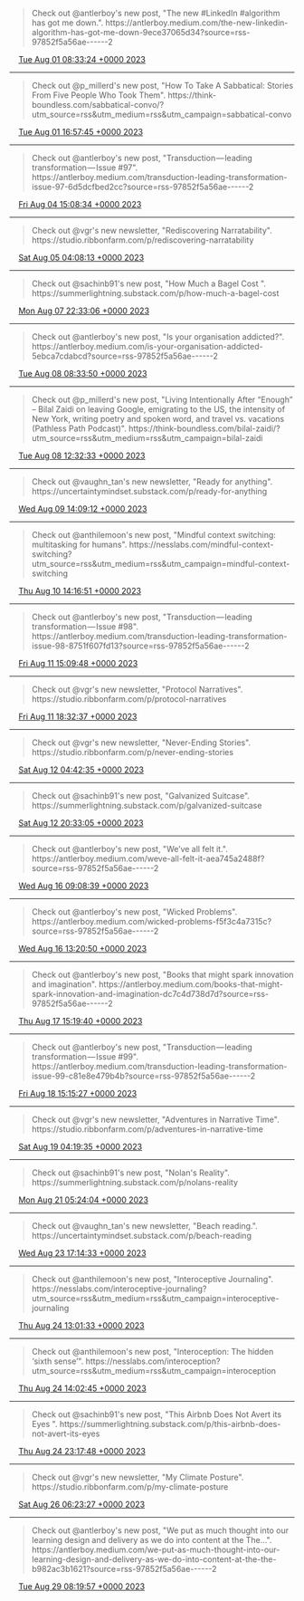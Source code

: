 > Check out @antlerboy's new post, "The new \#LinkedIn \#algorithm has got me down\."\. https://antlerboy\.medium\.com/the\-new\-linkedin\-algorithm\-has\-got\-me\-down\-9ece37065d34?source\=rss\-97852f5a56ae\-\-\-\-\-\-2

<img src="../../media/tweet.ico" width="12" /> [Tue Aug 01 08:33:24 +0000 2023](https://twitter.com/yak_collective/status/1686294042076745729)

----

> Check out @p\_millerd's new post, "How To Take A Sabbatical: Stories From Five People Who Took Them"\. https://think\-boundless\.com/sabbatical\-convo/?utm\_source\=rss&utm\_medium\=rss&utm\_campaign\=sabbatical\-convo

<img src="../../media/tweet.ico" width="12" /> [Tue Aug 01 16:57:45 +0000 2023](https://twitter.com/yak_collective/status/1686420968208584707)

----

> Check out @antlerboy's new post, "Transduction — leading transformation — Issue \#97"\. https://antlerboy\.medium\.com/transduction\-leading\-transformation\-issue\-97\-6d5dcfbed2cc?source\=rss\-97852f5a56ae\-\-\-\-\-\-2

<img src="../../media/tweet.ico" width="12" /> [Fri Aug 04 15:08:34 +0000 2023](https://twitter.com/yak_collective/status/1687480653535666178)

----

> Check out @vgr's new newsletter, "Rediscovering Narratability"\. https://studio\.ribbonfarm\.com/p/rediscovering\-narratability

<img src="../../media/tweet.ico" width="12" /> [Sat Aug 05 04:08:13 +0000 2023](https://twitter.com/yak_collective/status/1687676861403279360)

----

> Check out @sachinb91's new post, "How Much a Bagel Cost "\. https://summerlightning\.substack\.com/p/how\-much\-a\-bagel\-cost

<img src="../../media/tweet.ico" width="12" /> [Mon Aug 07 22:33:06 +0000 2023](https://twitter.com/yak_collective/status/1688679688187588610)

----

> Check out @antlerboy's new post, "Is your organisation addicted?"\. https://antlerboy\.medium\.com/is\-your\-organisation\-addicted\-5ebca7cdabcd?source\=rss\-97852f5a56ae\-\-\-\-\-\-2

<img src="../../media/tweet.ico" width="12" /> [Tue Aug 08 08:33:50 +0000 2023](https://twitter.com/yak_collective/status/1688830867165040640)

----

> Check out @p\_millerd's new post, "Living Intentionally After “Enough” – Bilal Zaidi on leaving Google, emigrating to the US, the intensity of New York, writing poetry and spoken word, and travel vs\. vacations \(Pathless Path Podcast\)"\. https://think\-boundless\.com/bilal\-zaidi/?utm\_source\=rss&utm\_medium\=rss&utm\_campaign\=bilal\-zaidi

<img src="../../media/tweet.ico" width="12" /> [Tue Aug 08 12:32:33 +0000 2023](https://twitter.com/yak_collective/status/1688890941640265728)

----

> Check out @vaughn\_tan's new newsletter, "Ready for anything"\. https://uncertaintymindset\.substack\.com/p/ready\-for\-anything

<img src="../../media/tweet.ico" width="12" /> [Wed Aug 09 14:09:12 +0000 2023](https://twitter.com/yak_collective/status/1689277653574914049)

----

> Check out @anthilemoon's new post, "Mindful context switching: multitasking for humans"\. https://nesslabs\.com/mindful\-context\-switching?utm\_source\=rss&utm\_medium\=rss&utm\_campaign\=mindful\-context\-switching

<img src="../../media/tweet.ico" width="12" /> [Thu Aug 10 14:16:51 +0000 2023](https://twitter.com/yak_collective/status/1689641964898328577)

----

> Check out @antlerboy's new post, "Transduction — leading transformation — Issue \#98"\. https://antlerboy\.medium\.com/transduction\-leading\-transformation\-issue\-98\-8751f607fd13?source\=rss\-97852f5a56ae\-\-\-\-\-\-2

<img src="../../media/tweet.ico" width="12" /> [Fri Aug 11 15:09:48 +0000 2023](https://twitter.com/yak_collective/status/1690017678038106112)

----

> Check out @vgr's new newsletter, "Protocol Narratives"\. https://studio\.ribbonfarm\.com/p/protocol\-narratives

<img src="../../media/tweet.ico" width="12" /> [Fri Aug 11 18:32:37 +0000 2023](https://twitter.com/yak_collective/status/1690068718942867456)

----

> Check out @vgr's new newsletter, "Never\-Ending Stories"\. https://studio\.ribbonfarm\.com/p/never\-ending\-stories

<img src="../../media/tweet.ico" width="12" /> [Sat Aug 12 04:42:35 +0000 2023](https://twitter.com/yak_collective/status/1690222222370131968)

----

> Check out @sachinb91's new post, "Galvanized Suitcase"\. https://summerlightning\.substack\.com/p/galvanized\-suitcase

<img src="../../media/tweet.ico" width="12" /> [Sat Aug 12 20:33:05 +0000 2023](https://twitter.com/yak_collective/status/1690461425855037441)

----

> Check out @antlerboy's new post, "We’ve all felt it\."\. https://antlerboy\.medium\.com/weve\-all\-felt\-it\-aea745a2488f?source\=rss\-97852f5a56ae\-\-\-\-\-\-2

<img src="../../media/tweet.ico" width="12" /> [Wed Aug 16 09:08:39 +0000 2023](https://twitter.com/yak_collective/status/1691738731630240155)

----

> Check out @antlerboy's new post, "Wicked Problems"\. https://antlerboy\.medium\.com/wicked\-problems\-f5f3c4a7315c?source\=rss\-97852f5a56ae\-\-\-\-\-\-2

<img src="../../media/tweet.ico" width="12" /> [Wed Aug 16 13:20:50 +0000 2023](https://twitter.com/yak_collective/status/1691802195841143231)

----

> Check out @antlerboy's new post, "Books that might spark innovation and imagination"\. https://antlerboy\.medium\.com/books\-that\-might\-spark\-innovation\-and\-imagination\-dc7c4d738d7d?source\=rss\-97852f5a56ae\-\-\-\-\-\-2

<img src="../../media/tweet.ico" width="12" /> [Thu Aug 17 15:19:40 +0000 2023](https://twitter.com/yak_collective/status/1692194489085861943)

----

> Check out @antlerboy's new post, "Transduction — leading transformation — Issue \#99"\. https://antlerboy\.medium\.com/transduction\-leading\-transformation\-issue\-99\-c81e8e479b4b?source\=rss\-97852f5a56ae\-\-\-\-\-\-2

<img src="../../media/tweet.ico" width="12" /> [Fri Aug 18 15:15:27 +0000 2023](https://twitter.com/yak_collective/status/1692555817084408152)

----

> Check out @vgr's new newsletter, "Adventures in Narrative Time"\. https://studio\.ribbonfarm\.com/p/adventures\-in\-narrative\-time

<img src="../../media/tweet.ico" width="12" /> [Sat Aug 19 04:19:35 +0000 2023](https://twitter.com/yak_collective/status/1692753149214232927)

----

> Check out @sachinb91's new post, "Nolan's Reality"\. https://summerlightning\.substack\.com/p/nolans\-reality

<img src="../../media/tweet.ico" width="12" /> [Mon Aug 21 05:24:04 +0000 2023](https://twitter.com/yak_collective/status/1693494155140362316)

----

> Check out @vaughn\_tan's new newsletter, "Beach reading\."\. https://uncertaintymindset\.substack\.com/p/beach\-reading

<img src="../../media/tweet.ico" width="12" /> [Wed Aug 23 17:14:33 +0000 2023](https://twitter.com/yak_collective/status/1694397729651249617)

----

> Check out @anthilemoon's new post, "Interoceptive Journaling"\. https://nesslabs\.com/interoceptive\-journaling?utm\_source\=rss&utm\_medium\=rss&utm\_campaign\=interoceptive\-journaling

<img src="../../media/tweet.ico" width="12" /> [Thu Aug 24 13:01:33 +0000 2023](https://twitter.com/yak_collective/status/1694696444731548046)

----

> Check out @anthilemoon's new post, "Interoception: The hidden ‘sixth sense’"\. https://nesslabs\.com/interoception?utm\_source\=rss&utm\_medium\=rss&utm\_campaign\=interoception

<img src="../../media/tweet.ico" width="12" /> [Thu Aug 24 14:02:45 +0000 2023](https://twitter.com/yak_collective/status/1694711849336586303)

----

> Check out @sachinb91's new post, "This Airbnb Does Not Avert its Eyes "\. https://summerlightning\.substack\.com/p/this\-airbnb\-does\-not\-avert\-its\-eyes

<img src="../../media/tweet.ico" width="12" /> [Thu Aug 24 23:17:48 +0000 2023](https://twitter.com/yak_collective/status/1694851530749251838)

----

> Check out @vgr's new newsletter, "My Climate Posture"\. https://studio\.ribbonfarm\.com/p/my\-climate\-posture

<img src="../../media/tweet.ico" width="12" /> [Sat Aug 26 06:23:27 +0000 2023](https://twitter.com/yak_collective/status/1695321038827966817)

----

> Check out @antlerboy's new post, "We put as much thought into our learning design and delivery as we do into content at the The…"\. https://antlerboy\.medium\.com/we\-put\-as\-much\-thought\-into\-our\-learning\-design\-and\-delivery\-as\-we\-do\-into\-content\-at\-the\-the\-b982ac3b1621?source\=rss\-97852f5a56ae\-\-\-\-\-\-2

<img src="../../media/tweet.ico" width="12" /> [Tue Aug 29 08:19:57 +0000 2023](https://twitter.com/yak_collective/status/1696437518307094696)